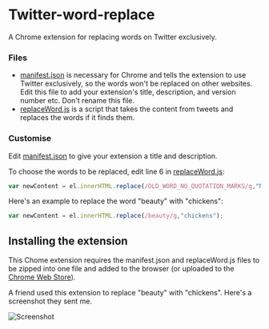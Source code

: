 # Twitter-word-replace
A Chrome extension for replacing words on Twitter exclusively.

### Files
* [manifest.json](manifest.json) is necessary for Chrome and tells the extension to use Twitter exclusively, so the words won't be replaced on other websites. Edit this file to add your extension's title, description, and version number etc. Don't rename this file.
* [replaceWord.js](replaceWord.js) is a script that takes the content from tweets and replaces the words if it finds them.

### Customise
Edit [manifest.json](manifest.json) to give your extension a title and description.

To choose the words to be replaced, edit line 6 in [replaceWord.js](replaceWord.js):

```javascript
var newContent = el.innerHTML.replace(/OLD_WORD_NO_QUOTATION_MARKS/g,"NEW_WORD_IN_QUOTATION MARKS");
```
Here's an example to replace the word "beauty" with "chickens":

```javascript
var newContent = el.innerHTML.replace(/beauty/g,"chickens");
```

## Installing the extension
This Chome extension requires the manifest.json and replaceWord.js files to be zipped into one file and added to the browser (or uploaded to the [Chrome Web Store](https://developer.chrome.com/webstore/publish)).

A friend used this extension to replace "beauty" with "chickens". Here's a screenshot they sent me.

![Screenshot](https://cloud.githubusercontent.com/assets/19414098/17837379/b4e2c734-67a9-11e6-8168-3dccb30792fc.jpg)

